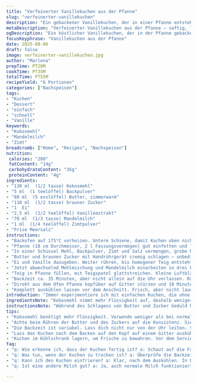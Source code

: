 ```yaml
---
title: "Verfeinerter Vanillekuchen aus der Pfanne"
slug: "verfeinerter-vanillekuchen"
description: "Ein gebackener Vanillekuchen, der in einer Pfanne entsteht, mit einem Twist durch Kokosmehl und Mandelmilch. Locker, saftig, nicht trocken, dank Butter und guter Vanille. Perfekte Kruste entsteht durch richtige Temperaturkontrolle. Ideal für ungeübte Bäcker – kein kompliziertes Formen, keine Springform nötig. Mit leichtem Zimtaroma für mehr Tiefe. Hauch von Meersalz hebt den Geschmack. Backzeit variiert – genaues Timing sehen, nicht nur Uhr. Aus Erfahrung: Kuchen darf nicht fest oder zu fluffig sein, richtige Balance ist essenziell."
metaDescription: "Verfeinerter Vanillekuchen aus der Pfanne – saftig, locker mit einem Hauch Zimt und Meersalz, einfach zu machen ohne Springform"
ogDescription: "Ein köstlicher Vanillekuchen, der in der Pfanne gebacken wird – ideal für Bäcker ohne viel Erfahrung und Zeitdruck"
focusKeyphrase: "Vanillekuchen aus der Pfanne"
date: 2025-08-06
draft: false
image: verfeinerter-vanillekuchen.jpg
author: "Marlena"
prepTime: PT20M
cookTime: PT35M
totalTime: PT55M
recipeYield: "6 Portionen"
categories: ["Nachspeisen"]
tags:
- "Kuchen"
- "Dessert"
- "einfach"
- "schnell"
- "Vanille"
keywords:
- "Kokosmehl"
- "Mandelmilch"
- "Zimt"
breadcrumb: ["Home", "Recipes", "Nachspeisen"]
nutrition: 
 calories: "280"
 fatContent: "14g"
 carbohydrateContent: "35g"
 proteinContent: "4g"
ingredients:
- "130 ml  (1/2 tasse) Kokosmehl"
- "5 ml  (1 teelöffel) Backpulver"
- "80 ml  (5 esslöffel) Butter, zimmerwarm"
- "110 ml  (1/2 tasse) brauner Zucker"
- "1  Ei"
- "2,5 ml  (1/2 teelöffel) Vanilleextrakt"
- "70 ml  (1/3 tasse) Mandelmilch"
- "1 ml  (1/4 teelöffel) Zimtpulver"
- "Prise Meersalz"
instructions:
- "Backofen auf 175°C vorheizen. Untere Schiene, damit Kuchen oben nicht zu rasch braun wird."
- "Pfanne (18 cm Durchmesser, 2 l Fassungsvermögen) gut einfetten und leicht mit Mehl bestäuben. Lieber Butter und Mehl mischen statt nur Mehl, verhindert kleben."
- "In einer Schüssel Mehl, Backpulver, Zimt und Salz vermengen, grobe Klumpen brechen. Trockene Zutaten immer erst mischen, sonst ungleichmäßige Textur."
- "Butter und braunen Zucker mit Handrührgerät cremig schlagen – unbedingt so lange, bis die Masse hell und luftig ist. Wenig Zeit sparen hier, bringt saftigen Kuchen."
- "Ei und Vanille dazugeben. Weiter rühren, bis homogener Teig entsteht, keine Streifen mehr."
- "Jetzt abwechselnd Mehlmischung und Mandelmilch einarbeiten in drei Portionen. Rühren, bis alles eben verbunden, nicht mehr."
- "Teig in Pfanne füllen, mit Teigspatel glattstreichen. Kleine Luftbläschen sichtbar, noch weich anfühlen. Lass sie das Zeichen für Luftigkeit sein."
- "Backzeit ca. 35 Minuten, aber nicht allein auf die Uhr verlassen. Ränder goldbraun, Oberfläche leicht elastisch. Messerprobe: feuchte Krümel gut, sauberer Zahnstocher besser."
- "Direkt aus dem Ofen Pfanne kopfüber auf Gitter stürzen und 10 Minuten abkühlen lassen – Kuchen lässt sich besser lösen. Pfanne über Kuchen, solange noch warm, verhindert Schwitzen und Feuchtigkeitsverlust."
- "Komplett auskühlen lassen vor dem Anschnitt. Frisch, aber nicht lauwarm essen, sonst fällt Krume leicht zusammen. Rest in Tupper in Kühlschrank, hält 3 Tage, gerne leicht aufbacken."
introduction: "Immer experimentiere ich mit einfachen Kuchen, die ohne viel Schnickschnack und kompliziertes Equipment auskommen. Vanillefan seit Jahrzehnten, doch meist mit einem kleinen Haken: Trockene Kuchen oder matschige Böden. Kokosmehl hat eine andere Struktur, speichert Feuchtigkeit besser. Mandelmilch statt Kuhmilch bringt milden, nussigen Unterton und passt wunderbar zum Zimt, der dem Ganzen Tiefe gibt. Ein bisschen Meersalz als Geheimwaffe hebt den süßen Geschmack und sorgt für ausgewogene Balance. Der Kuchen wird nicht nur in der Pfanne gebacken – da lernt man auf subtile Signale zu achten: Glanz der Oberfläche, Risse an den Seiten. Mal mehr, mal weniger Geduld, bis der richtige Moment kommt. Richtig umgesetzt – großes Wohlfühl-Dessert."
ingredientsNote: "Kokosmehl nimmt mehr Flüssigkeit auf, deshalb weniger als normales Mehl. Nicht verwechseln mit Kokosraspeln! Brauner Zucker bringt mehr Feuchtigkeit und leicht karamelisierte Nuancen als weißer Zucker. Für vegane Varianten kann Ei durch Apfelmus (60 ml) ersetzt werden; Textur verändert sich, etwas mehr Backpulver hilft beim Aufgehen. Mandelmilch liefert mildere Aromen als Kuhmilch, ist aber optional. Statt Butter geht auch gehärtetes Pflanzenfett, gibt aber weniger Geschmack. Zimt nur leichte Prise, sonst kann Vanille untergehen. Meersalz ist wichtig, bringt Tiefe, kein normales Speisesalz nehmen. Pfanne am besten emailliert oder antihaft, nichts klebt so leicht. Vor dem Mehlbestäuben Pfanne mit geschmolzener Butter einpinseln, das schützt. Ohne Backpulver fällt Kuchen zusammen; am besten immer frisch, nicht alt – wichtiger Trick für gutes Aufgehen."
instructionsNote: "Während des Schlagens von Butter und Zucker Geduld haben. Die Luftigkeit entscheidet über das Volumen am Ende. Zutaten in der richtigen Reihenfolge einarbeiten: zuerst Fett und Zucker, dann Ei, schließlich abwechselnd trockene und flüssige Zutaten, sonst gibt’s Klümpchen oder zu zähen Teig. Nie zu lange rühren, das zerstört Struktur. Bedächtig, aber zügig – so wird der Teig fein. Backen nicht nur Zeit- sondern vor allem das Auge und der Tastsinn. Goldbraune Ränder, sanfter Drucktest auf die Oberfläche, die federnd zurückspringt, der Duft von Vanille, Zimt und warmem Butterkuchen – da kann man sich orientieren. Stürzen sofort nach Backzeit, sonst haftet der Kuchen fest. Auskühlen gelingt besser, wenn Pfanne und Kuchen nicht aneinander kleben. Kuchen innen sollte leicht feucht, außen fest sein – fühlt sich nach Wolke an, nicht trocken oder klitschig. Im Kühlschrank vor dem Servieren kurz auf Raumtemperatur bringen, das verbessert Aroma."
tips:
- "Kokosmehl benötigt mehr Flüssigkeit. Verwende weniger als bei normalem Mehl. Nichts mit Kokosraspeln verwechseln. Butter mit Mehl vermischen, das verhindert das Kleben."
- "Achte beim Rühren der Butter und des Zuckers auf die Konsistenz. Sie muss cremig und luftig werden. Gib nicht auf, es lohnt sich. Der Kuchen wird saftiger."
- "Die Backzeit ist variabel. Lass dich nicht nur von der Uhr leiten. Schau auf die Farbe der Ränder, sie sollten goldbraun sein. Drücke leicht auf die Oberfläche, sie muss elastisch sein."
- "Lass den Kuchen nach dem Backen auf den Kopf auf einem Gitter auskühlen. Das hilft, ihn besser zu lösen. Noch warm die Pfanne nicht abnehmen, das hält die Feuchtigkeit."
- "Kuchen im Kühlschrank lagern, um Frische zu bewahren. Vor dem Servieren etwas temperieren. Der Geschmack entfaltet sich dann besser."
faq:
- "q: Wie erkenne ich, dass der Kuchen fertig ist? a: Schaut auf die Farbe. Ränder goldbraun, Oberfläche elastisch. Mit einem Holzstäbchen prüfen, wenige feuchte Krümel sind gut."
- "q: Was tun, wenn der Kuchen zu trocken ist? a: Überprüfe die Backzeit. Zu lang gebacken, das fördert Trockenheit. Mit mehr Butter können wir Feuchtigkeit retten. Apfelmus ist auch eine Option."
- "q: Kann ich den Kuchen einfrieren? a: Klar, nach dem Auskühlen. In Frischhaltefolie einwickeln. So bleibt er über mehrere Wochen gut. Vor dem Essen langsam aufstellen."
- "q: Ist eine andere Milch gut? a: Ja, auch normale Milch funktioniert. Aber Mandelmilch bietet zusätzliche Aromen. Versuche auch Hafermilch, bringt eine interessante Note."

---
```

